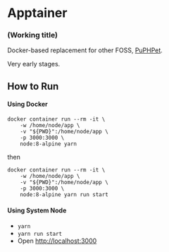 # Apptainer

### (Working title)

Docker-based replacement for other FOSS, [PuPHPet](https://puphpet.com).

Very early stages.

## How to Run ##

#### Using Docker

    docker container run --rm -it \
        -w /home/node/app \
        -v "${PWD}":/home/node/app \
        -p 3000:3000 \
        node:8-alpine yarn

then

    docker container run --rm -it \
        -w /home/node/app \
        -v "${PWD}":/home/node/app \
        -p 3000:3000 \
        node:8-alpine yarn run start

#### Using System Node

* `yarn`
* `yarn run start`
* Open [http://localhost:3000](http://localhost:3000)
